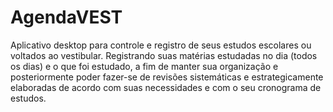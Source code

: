 # AgendaVEST
Aplicativo desktop para controle e registro de seus estudos escolares ou voltados ao vestibular. Registrando suas matérias estudadas no dia (todos os dias) e o que foi estudado, a fim de manter sua organização e posteriormente poder fazer-se de revisões sistemáticas e estrategicamente elaboradas de acordo com suas necessidades e com o seu cronograma de estudos.
